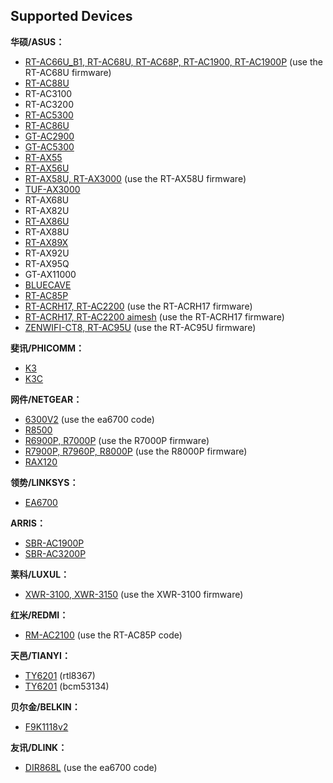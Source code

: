 Supported Devices
-----------------
**华硕/ASUS：**

 * [RT-AC66U_B1, RT-AC68U, RT-AC68P, RT-AC1900, RT-AC1900P](https://github.com/SWRT-dev/rtac68u) (use the RT-AC68U firmware)
 * [RT-AC88U](https://github.com/SWRT-dev/rtac88u-asuswrt)
 * RT-AC3100
 * RT-AC3200
 * [RT-AC5300](https://github.com/SWRT-dev/rt-ac5300)
 * [RT-AC86U](https://github.com/SWRT-dev/86u-asuswrt)
 * [GT-AC2900](https://github.com/SWRT-dev/gtac2900-asuswrt)
 * [GT-AC5300](https://github.com/SWRT-dev/gtac5300-asuswrt)
 * [RT-AX55](https://github.com/SWRT-dev/rt-ax55)
 * [RT-AX56U](https://github.com/SWRT-dev/rt-ax56u)
 * [RT-AX58U, RT-AX3000](https://github.com/SWRT-dev/rt-ax58u) (use the RT-AX58U firmware)
 * [TUF-AX3000](https://github.com/SWRT-dev/tuf-ax3000)
 * RT-AX68U
 * RT-AX82U
 * [RT-AX86U](https://github.com/SWRT-dev/rtax86u)
 * RT-AX88U
 * [RT-AX89X](https://github.com/SWRT-dev/rtax89x)
 * RT-AX92U
 * RT-AX95Q
 * GT-AX11000
 * [BLUECAVE](https://github.com/SWRT-dev/bluecave-asuswrt)
 * [RT-AC85P](https://github.com/SWRT-dev/ac85p-asuswrt)
 * [RT-ACRH17, RT-AC2200](https://github.com/SWRT-dev/acrh17-asuswrt) (use the RT-ACRH17 firmware)
 * [RT-ACRH17, RT-AC2200 aimesh](https://github.com/SWRT-dev/acrh17-aimesh) (use the RT-ACRH17 firmware)
 * [ZENWIFI-CT8, RT-AC95U](https://github.com/SWRT-dev/rt-ac95u) (use the RT-AC95U firmware)


**斐讯/PHICOMM：**

* [K3](https://github.com/SWRT-dev/k3)
* [K3C](https://github.com/SWRT-dev/k3c)


**网件/NETGEAR：**

* [6300V2](https://github.com/SWRT-dev/ea6700) (use the ea6700 code)
* [R8500](https://github.com/SWRT-dev/r8500)
* [R6900P, R7000P](https://github.com/SWRT-dev/r7000p) (use the R7000P firmware)
* [R7900P, R7960P, R8000P](https://github.com/SWRT-dev/r8000p) (use the R8000P firmware)
* [RAX120](https://github.com/SWRT-dev/rax120)


**领势/LINKSYS：**

* [EA6700](https://github.com/SWRT-dev/ea6700)


**ARRIS：**

* [SBR-AC1900P](https://github.com/SWRT-dev/sbrac1900p)
* [SBR-AC3200P](https://github.com/SWRT-dev/sbrac3200p)


**莱科/LUXUL：**

* [XWR-3100, XWR-3150](https://github.com/SWRT-dev/k3) (use the XWR-3100 firmware)


**红米/REDMI：**

* [RM-AC2100](https://github.com/SWRT-dev/ac85p-asuswrt) (use the RT-AC85P code)


**天邑/TIANYI：**

* [TY6201](https://github.com/SWRT-dev/ty6201) (rtl8367)
* [TY6201](https://github.com/SWRT-dev/ty6201_bcm) (bcm53134)


**贝尔金/BELKIN：**

* [F9K1118v2](https://github.com/SWRT-dev/f9k1118v2)


**友讯/DLINK：**

* [DIR868L](https://github.com/SWRT-dev/ea6700) (use the ea6700 code)

